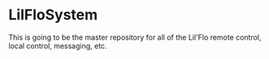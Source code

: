 # LilFloSystem
This is going to be the master repository for all of the Lil'Flo remote control, local control, messaging, etc.
